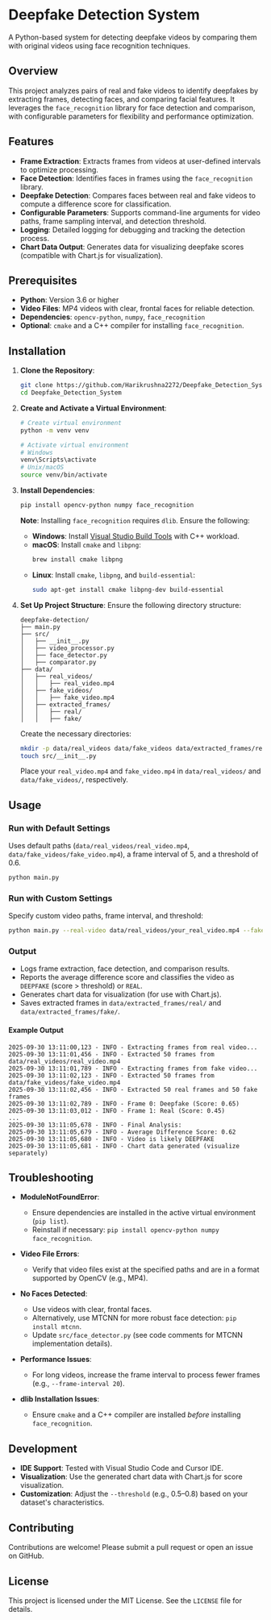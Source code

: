 # Deepfake Detection System

A Python-based system for detecting deepfake videos by comparing them with original videos using face recognition techniques.

## Overview
This project analyzes pairs of real and fake videos to identify deepfakes by extracting frames, detecting faces, and comparing facial features. It leverages the `face_recognition` library for face detection and comparison, with configurable parameters for flexibility and performance optimization.

## Features

- **Frame Extraction**: Extracts frames from videos at user-defined intervals to optimize processing.
- **Face Detection**: Identifies faces in frames using the `face_recognition` library.
- **Deepfake Detection**: Compares faces between real and fake videos to compute a difference score for classification.
- **Configurable Parameters**: Supports command-line arguments for video paths, frame sampling interval, and detection threshold.
- **Logging**: Detailed logging for debugging and tracking the detection process.
- **Chart Data Output**: Generates data for visualizing deepfake scores (compatible with Chart.js for visualization).

## Prerequisites

- **Python**: Version 3.6 or higher
- **Video Files**: MP4 videos with clear, frontal faces for reliable detection.
- **Dependencies**: `opencv-python`, `numpy`, `face_recognition`
- **Optional**: `cmake` and a C++ compiler for installing `face_recognition`.

## Installation

1.  **Clone the Repository**:
    ```bash
    git clone https://github.com/Harikrushna2272/Deepfake_Detection_System.git
    cd Deepfake_Detection_System
    ```

2.  **Create and Activate a Virtual Environment**:
    ```bash
    # Create virtual environment
    python -m venv venv

    # Activate virtual environment
    # Windows
    venv\Scripts\activate
    # Unix/macOS
    source venv/bin/activate
    ```

3.  **Install Dependencies**:
    ```bash
    pip install opencv-python numpy face_recognition
    ```
    **Note**: Installing `face_recognition` requires `dlib`. Ensure the following:
    - **Windows**: Install [Visual Studio Build Tools](https://visualstudio.microsoft.com/visual-cpp-build-tools/) with C++ workload.
    - **macOS**: Install `cmake` and `libpng`:
        ```bash
        brew install cmake libpng
        ```
    - **Linux**: Install `cmake`, `libpng`, and `build-essential`:
        ```bash
        sudo apt-get install cmake libpng-dev build-essential
        ```

4.  **Set Up Project Structure**:
    Ensure the following directory structure:
    ```
    deepfake-detection/
    ├── main.py
    ├── src/
    │   ├── __init__.py
    │   ├── video_processor.py
    │   ├── face_detector.py
    │   ├── comparator.py
    ├── data/
    │   ├── real_videos/
    │   │   ├── real_video.mp4
    │   ├── fake_videos/
    │   │   ├── fake_video.mp4
    │   ├── extracted_frames/
    │   │   ├── real/
    │   │   ├── fake/
    ```
    Create the necessary directories:
    ```bash
    mkdir -p data/real_videos data/fake_videos data/extracted_frames/real data/extracted_frames/fake
    touch src/__init__.py
    ```
    Place your `real_video.mp4` and `fake_video.mp4` in `data/real_videos/` and `data/fake_videos/`, respectively.

## Usage

### Run with Default Settings

Uses default paths (`data/real_videos/real_video.mp4`, `data/fake_videos/fake_video.mp4`), a frame interval of 5, and a threshold of 0.6.

```bash
python main.py
```

### Run with Custom Settings

Specify custom video paths, frame interval, and threshold:

```bash
python main.py --real-video data/real_videos/your_real_video.mp4 --fake-video data/fake_videos/your_fake_video.mp4 --frame-interval 10 --threshold 0.7
```

### Output

- Logs frame extraction, face detection, and comparison results.
- Reports the average difference score and classifies the video as `DEEPFAKE` (score > threshold) or `REAL`.
- Generates chart data for visualization (for use with Chart.js).
- Saves extracted frames in `data/extracted_frames/real/` and `data/extracted_frames/fake/`.

#### Example Output

```log
2025-09-30 13:11:00,123 - INFO - Extracting frames from real video...
2025-09-30 13:11:01,456 - INFO - Extracted 50 frames from data/real_videos/real_video.mp4
2025-09-30 13:11:01,789 - INFO - Extracting frames from fake video...
2025-09-30 13:11:02,123 - INFO - Extracted 50 frames from data/fake_videos/fake_video.mp4
2025-09-30 13:11:02,456 - INFO - Extracted 50 real frames and 50 fake frames
2025-09-30 13:11:02,789 - INFO - Frame 0: Deepfake (Score: 0.65)
2025-09-30 13:11:03,012 - INFO - Frame 1: Real (Score: 0.45)
...
2025-09-30 13:11:05,678 - INFO - Final Analysis:
2025-09-30 13:11:05,679 - INFO - Average Difference Score: 0.62
2025-09-30 13:11:05,680 - INFO - Video is likely DEEPFAKE
2025-09-30 13:11:05,681 - INFO - Chart data generated (visualize separately)
```

## Troubleshooting

- **ModuleNotFoundError**:
  - Ensure dependencies are installed in the active virtual environment (`pip list`).
  - Reinstall if necessary: `pip install opencv-python numpy face_recognition`.

- **Video File Errors**:
  - Verify that video files exist at the specified paths and are in a format supported by OpenCV (e.g., MP4).

- **No Faces Detected**:
  - Use videos with clear, frontal faces.
  - Alternatively, use MTCNN for more robust face detection: `pip install mtcnn`.
  - Update `src/face_detector.py` (see code comments for MTCNN implementation details).

- **Performance Issues**:
  - For long videos, increase the frame interval to process fewer frames (e.g., `--frame-interval 20`).

- **dlib Installation Issues**:
  - Ensure `cmake` and a C++ compiler are installed *before* installing `face_recognition`.

## Development

- **IDE Support**: Tested with Visual Studio Code and Cursor IDE.
- **Visualization**: Use the generated chart data with Chart.js for score visualization.
- **Customization**: Adjust the `--threshold` (e.g., 0.5–0.8) based on your dataset's characteristics.

## Contributing

Contributions are welcome! Please submit a pull request or open an issue on GitHub.

## License

This project is licensed under the MIT License. See the `LICENSE` file for details.
